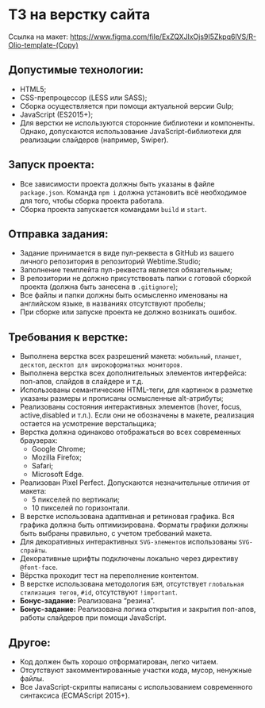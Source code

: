 # ТЗ на верстку сайта

Ссылка на макет:
https://www.figma.com/file/ExZQXJlxOjs9I5Zkpq6lVS/R-Olio-template-(Copy)

## Допустимые технологии:

- HTML5;
- CSS-препроцессор (LESS или SASS);
- Сборка осуществляется при помощи актуальной версии Gulp;
- JavaScript (ES2015+);
- Для верстки не используются сторонние библиотеки и компоненты. Однако, допускаются использование JavaScript-библиотеки для реализации слайдеров (например, Swiper).

## Запуск проекта:

- Все зависимости проекта должны быть указаны в файле `package.json`. Команда `npm i` должна установить всё необходимое для того, чтобы сборка проекта работала.
- Сборка проекта запускается командами `build` и `start`.

## Отправка задания:

- Задание принимается в виде пул-реквеста в GitHub из вашего личного репозитория в репозиторий Webtime.Studio;
- Заполнение темплейта пул-реквеста является обязательным;
- В репозитории не должно присутствовать папки с готовой сборкой проекта (должна быть занесена в `.gitignore`);
- Все файлы и папки должны быть осмысленно именованы на английском языке, в названиях отсутствуют пробелы;
- При сборке или запуске проекта не должно возникать ошибок.

## Требования к верстке:

- Выполнена верстка всех разрешений макета: `мобильный`, `планшет`, `десктоп`, `десктоп для широкоформатных мониторов`.
- Выполнена верстка всех дополнительных элементов интерфейса: поп-апов, слайдов в слайдере и т.д.
- Использованы семантические HTML-теги, для картинок в разметке указаны размеры и прописаны осмысленные alt-атрибуты;
- Реализованы состояния интерактивных элементов (hover, focus, active, ​​disabled и т.л.). Если они не обозначены в макете, реализация остается на усмотрение верстальщика;
- Верстка должна одинаково отображаться во всех современных браузерах:
  - Google Chrome;
  - Mozilla Firefox;
  - Safari;
  - Microsoft Edge.
- Реализован Pixel Perfect. Допускаются незначительные отличия от макета:
  - 5 пикселей по вертикали;
  - 10 пикселей по горизонтали.
- В верстке использована адаптивная и ретиновая графика. Вся графика должна быть оптимизирована. Форматы графики должны быть выбраны правильно, с учетом требований макета.
- Для декоративных интерактивных `SVG-элементов` использованы `SVG-спрайты`.
- Декоративные шрифты подключены локально через директиву `@font-face`.
- Вёрстка проходит тест на переполнение контентом.
- В верстке использована методология `БЭМ`, отсутствует `глобальная стилизация тегов`, `#id`, отсутствуют `!important`.
- **Бонус-задание:** Реализована “резина”.
- **Бонус-задание:** Реализована логика открытия и закрытия поп-апов, работы слайдеров при помощи JavaScript.

## Другое:

- Код должен быть хорошо отформатирован, легко читаем.
- Отсутствуют закомментированные участки кода, мусор, ненужные файлы.
- Все JavaScript-скрипты написаны с использованием современного синтаксиса (ECMAScript 2015+).
